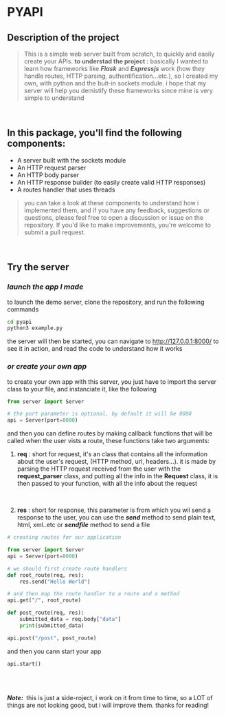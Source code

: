 # **PYAPI**
## __Description of the project__
> This is a simple web server built from scratch, to quickly and easily create your APIs. __to understad the project :__ basically I wanted to learn how frameworks like __*Flask*__ and __*Expressjs*__ work (how they handle routes, HTTP parsing, authentification...etc.), so I created my own, with python and the buit-in sockets module. i hope that my server will help you demistify these frameworks since mine is very simple to understand


<br>

## In this package, you'll find the following components:
- A server built with the sockets module
- An HTTP request parser
- An HTTP body parser
- An HTTP response builder (to easily create valid HTTP responses)
- A routes handler that uses threads


> you can take a look at these components to understand how i implemented them, and if you have any feedback, suggestions or questions, please feel free to open a discussion or issue on the repository. If you'd like to make improvements, you're welcome to submit a pull request.

<br>

## Try the server
### ___launch the app I made___
to launch the demo server, clone the repository, and run the following commands
```bash
cd pyapi
python3 example.py
```
the server will then be started, you can navigate to http://127.0.0.1:8000/ to see it in action, and read the code to understand how it works

### ___or create your own app___
to create your own app with this server, you just have to import the server class to your file, and instanciate it, like the following
```python
from server import Server

# the port parameter is optional, by default it will be 8080
api = Server(port=8000)
```

and then you can define routes by making callback functions that will be called when the user vists a route, these functions take two arguments:
1. __req__ : short for request, it's an class that contains all the information about the user's request, (HTTP method, url, headers...). it is made by parsing the HTTP request received from the user with the __request_parser__ class, and putting all the info in the __Request__ class, it is then passed to your function, with all the info about the request
<br>

2. __res__ : short for response, this parameter is from which you wil send a response to the user, you can use the __*send*__ method to send plain text, html, xml..etc or __*sendfile*__ method to send a file

```python
# creating routes for our application

from server import Server
api = Server(port=8000)

# we should first create route handlers
def root_route(req, res):
    res.send("Hello World")

# and then map the route handler to a route and a method
api.get("/", root_route) 

def post_route(req, res):
    submitted_data = req.body["data"]
    print(submitted_data)

api.post("/post", post_route)
```

and then you cann start your app


```python
api.start()
```

<br>



<br>

 __*Note:&nbsp;*__ this is just a side-roject, i work on it from time to time, so a LOT of things are not looking good, but i will improve them. thanks for reading!


